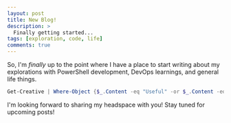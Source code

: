 ```yaml
---
layout: post
title: New Blog!
description: >
  Finally getting started...
tags: [exploration, code, life]
comments: true
---
```


So, I'm _finally_ up to the point where I have a place to start writing about my explorations with PowerShell development, DevOps learnings, and general life things.

```powershell
Get-Creative | Where-Object {$_.Content -eq "Useful" -or $_.Content -eq "Random"} | Format-Blog
```

I'm looking forward to sharing my headspace with you! Stay tuned for upcoming posts!